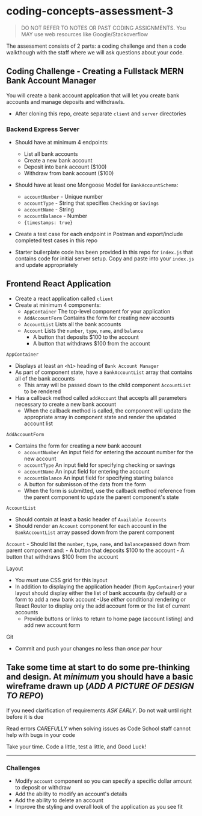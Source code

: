 # coding-concepts-assessment-3

> DO NOT REFER TO NOTES OR PAST CODING ASSIGNMENTS. You MAY use web resources like Google/Stackoverflow

The assessment consists of 2 parts: a coding challenge and then a code walkthough with the staff where we will ask questions about your code.

## Coding Challenge - Creating a Fullstack MERN Bank Account Manager
You will create a bank account applcation that will let you create bank accounts and manage deposits and withdrawls.
- After cloning this repo, create separate `client` and `server` directories

### Backend Express Server
- Should have at minimum 4 endpoints:
  - List all bank accounts
  - Create a new bank account
  - Deposit into bank account ($100)
  - Withdraw from bank account ($100)

- Should have at least one Mongoose Model for `BankAccountSchema`:
  - `accountNumber` - Unique number
  - `accountType` - String that specifies `Checking` or `Savings`
  - `accountName` - String
  - `accountBalance` - Number
  - `{timestamps: true}`

- Create a test case for each endpoint in Postman and export/include completed test cases in this repo

- Starter builerplate code has been provided in this repo for `index.js` that contains code for initial server setup. Copy and paste into your `index.js` and update appropriately

## Frontend React Application
- Create a react application called `client`
- Create at minimum 4 components:
  - `AppContainer` The top-level component for your application
  - `AddAccountForm` Contains the form for creating new accounts
  - `AccountList` Lists all the bank accounts
  - `Account` Lists the `number`, `type`, `name`, and `balance`
    - A button that deposits $100 to the account
    - A button that withdraws $100 from the account
  
`AppContainer`
- Displays at least an `<h1>` heading of `Bank Account Manager`
- As part of component state, have a `BankAccountList` array that contains all of the bank accounts
  - This array will be passed down to the child component `AccountList` to be rendered
- Has a callback method called `addAccount` that accepts alll parameters necessary to create a new bank account
  - When the callback method is called, the component will update the appropriate array in component state and render the updated account list
  
`AddAccountForm`
- Contains the form for creating a new bank account
  - `accountNumber` An input field for entering the account number for the new account
  - `accountType` An input field for specifying checking or savings
  - `accountName` An input field for entering the account 
  - `accountBalance` An input field for specifying starting balance
  - A button for submisson of the data from the form
  - When the form is submitted, use the callback method reference from the parent component to update the parent component's state

`AccountList`
  - Should contain at least a basic header of `Available Accounts`
  - Should render an `Account` component for each account in the `BankAccountList` array passed down from the parent component
  
  `Account`
    - Should list the `number`, `type`, `name`, and `balance`passed down from parent component and:
      - A button that deposits $100 to the account
      - A button that withdraws $100 from the account
  
Layout
- You *must* use CSS grid for this layout
- In addition to displaying the application header (from `AppContainer`) your layout should display either the list of bank accounts (by default) *or* a form to add a new bank account
  -Use *either* conditional rendering or React Router to display only the add account form or the list of current accounts
  - Provide buttons or links to return to home page (account listing) and add new account form
  
Git
- Commit and push your changes no less than *once per hour*

Take some time at start to do some pre-thinking and design. At *minimum* you should have a basic wireframe drawn up (*ADD A PICTURE OF DESIGN TO REPO*)
----------------------------------------------------------------------------------------------------
If you need clarification of requirements *ASK EARLY*. Do not wait until right before it is due

Read errors *CAREFULLY* when solving issues as Code School staff cannot help with bugs in your code

Take your time. Code a little, test a little, and Good Luck!

----------------------------------------------------------------------------------------------------
### Challenges
- Modify `account` component so you can specify a specific dollar amount to deposit or withdraw
- Add the ability to modify an account's details 
- Add the ability to delete an account
- Improve the styling and overall look of the application as you see fit
